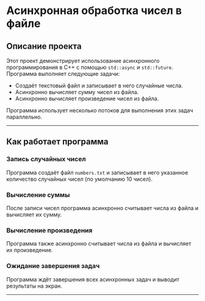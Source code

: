 # Асинхронная обработка чисел в файле

## Описание проекта

Этот проект демонстрирует использование асинхронного программирования в C++ с помощью `std::async` и `std::future`. Программа выполняет следующие задачи:

- Создаёт текстовый файл и записывает в него случайные числа.
- Асинхронно вычисляет сумму чисел из файла.
- Асинхронно вычисляет произведение чисел из файла.

Программа использует несколько потоков для выполнения этих задач параллельно.

---

## Как работает программа

### Запись случайных чисел
Программа создаёт файл `numbers.txt` и записывает в него указанное количество случайных чисел (по умолчанию 10 чисел).

### Вычисление суммы
После записи чисел программа асинхронно считывает числа из файла и вычисляет их сумму.

### Вычисление произведения
Программа также асинхронно считывает числа из файла и вычисляет их произведение.

### Ожидание завершения задач
Программа ждёт завершения всех асинхронных задач и выводит результаты на экран.

---
